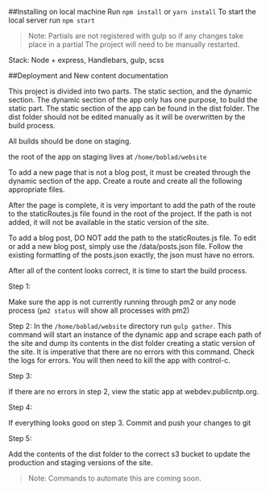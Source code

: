 ##Installing on local machine
Run `npm install` or `yarn install`
To start the local server run `npm start`

> Note:
> Partials are not registered with gulp so if any changes take place in a partial
> The project will need to be manually restarted.

Stack:
Node + express,
Handlebars,
gulp,
scss



##Deployment and New content documentation

This project is divided into two parts. The static section, and the dynamic section.
The dynamic section of the app only has one purpose, to build the static part.
The static section of the app can be found in the dist folder. The dist folder should not be edited manually as it will be overwritten by the build process.

All builds should be done on staging.

the root of the app on staging lives at `/home/boblad/website`

To add a new page that is not a blog post, it must be created through the dynamic section of the app. Create a route and create all the following appropriate files.

After the page is complete, it is very important to add the path of the route to the staticRoutes.js file found in the root of the project. If the path is not added, it will not be available in the static version of the site.

To add a blog post, DO NOT add the path to the staticRoutes.js file. To edit or add a new blog post, simply use the /data/posts.json file. Follow the existing formatting of the posts.json exactly, the json must have no errors.

After all of the content looks correct, it is time to start the build process.

Step 1:

  Make sure the app is not currently running through pm2 or any node process
  (`pm2 status` will show all processes with pm2)

Step 2:
  In the `/home/boblad/website` directory run `gulp gather`. This command will start an instance of the dynamic app and scrape each path of the site and dump its contents in the dist folder creating a static version of the site. It is imperative that there are no errors with this command. Check the logs for errors. You will then need to kill the app with control-c.

Step 3:

  If there are no errors in step 2, view the static app at webdev.publicntp.org.

Step 4:

  If everything looks good on step 3. Commit and push your changes to git

Step 5:

  Add the contents of the dist folder to the correct s3 bucket to update the production and staging versions of the site.
  > Note: Commands to automate this are coming soon.
